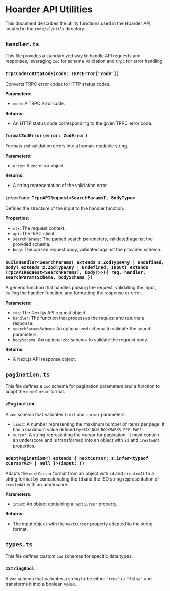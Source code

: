# Hoarder API Utilities

This document describes the utility functions used in the Hoarder API, located in the `code/v1/utils` directory.

## `handler.ts`

This file provides a standardized way to handle API requests and responses, leveraging `zod` for schema validation and `trpc` for error handling.

### `trpcCodeToHttpCode(code: TRPCError["code"])`

Converts TRPC error codes to HTTP status codes.

**Parameters:**

-   `code`: A TRPC error code.

**Returns:**

-   An HTTP status code corresponding to the given TRPC error code.

### `formatZodError(error: ZodError)`

Formats `zod` validation errors into a human-readable string.

**Parameters:**

-   `error`: A `zod` error object.

**Returns:**

-   A string representation of the validation error.

### `interface TrpcAPIRequest<SearchParamsT, BodyType>`

Defines the structure of the input to the handler function.

**Properties:**

-   `ctx`: The request context.
-   `api`: The tRPC client.
-   `searchParams`: The parsed search parameters, validated against the provided schema.
-   `body`: The parsed request body, validated against the provided schema.

### `buildHandler<SearchParamsT extends z.ZodTypeAny | undefined, BodyT extends z.ZodTypeAny | undefined, InputT extends TrpcAPIRequest<SearchParamsT, BodyT>>({ req, handler, searchParamsSchema, bodySchema })`

A generic function that handles parsing the request, validating the input, calling the handler function, and formatting the response or error.

**Parameters:**

-   `req`: The Next.js API request object.
-   `handler`: The function that processes the request and returns a response.
-   `searchParamsSchema`: An optional `zod` schema to validate the search parameters.
-   `bodySchema`: An optional `zod` schema to validate the request body.

**Returns:**

-   A Next.js API response object.

## `pagination.ts`

This file defines a `zod` schema for pagination parameters and a function to adapt the `nextCursor` format.

### `zPagination`

A `zod` schema that validates `limit` and `cursor` parameters.

-   `limit`: A number representing the maximum number of items per page. It has a maximum value defined by `MAX_NUM_BOOKMARKS_PER_PAGE`.
-   `cursor`: A string representing the cursor for pagination. It must contain an underscore and is transformed into an object with `id` and `createdAt` properties.

### `adaptPagination<T extends { nextCursor: z.infer<typeof zCursorV2> | null }>(input: T)`

Adapts the `nextCursor` format from an object with `id` and `createdAt` to a string format by concatenating the `id` and the ISO string representation of `createdAt` with an underscore.

**Parameters:**

-   `input`: An object containing a `nextCursor` property.

**Returns:**

-   The input object with the `nextCursor` property adapted to the string format.

## `types.ts`

This file defines custom `zod` schemas for specific data types.

### `zStringBool`

A `zod` schema that validates a string to be either `"true"` or `"false"` and transforms it into a boolean value.